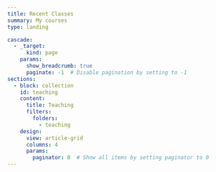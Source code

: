 ```yaml
---
title: Recent Classes
summary: My courses
type: landing

cascade:
  - _target:
      kind: page
    params:
      show_breadcrumb: true
      paginate: -1  # Disable pagination by setting to -1
sections:
  - block: collection
    id: teaching
    content:
      title: Teaching
      filters:
        folders:
          - teaching
    design:
      view: article-grid
      columns: 4
      params:
        paginator: 0  # Show all items by setting paginator to 0
---
```

